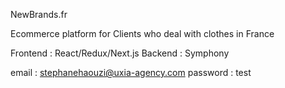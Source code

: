 NewBrands.fr

Ecommerce platform for Clients who deal with clothes in France

Frontend : React/Redux/Next.js
Backend : Symphony

email : stephanehaouzi@uxia-agency.com
password : test